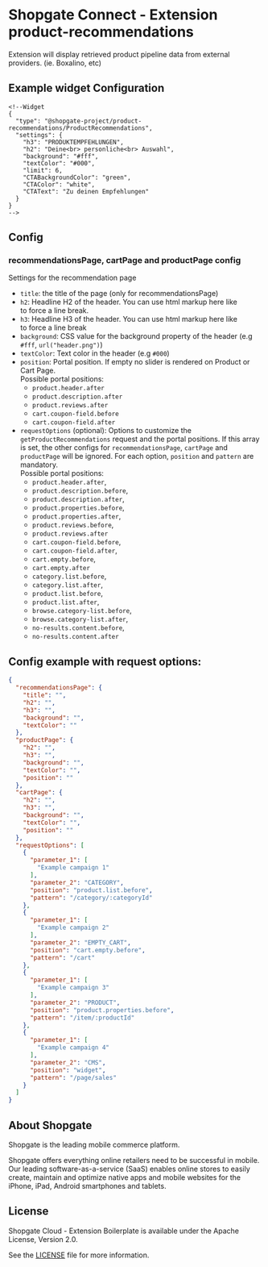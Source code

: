 # Shopgate Connect - Extension product-recommendations
Extension will display retrieved product pipeline data from external providers. (ie. Boxalino, etc)

## Example widget Configuration
```
<!--Widget
{
  "type": "@shopgate-project/product-recommendations/ProductRecommendations",
  "settings": {
	"h3": "PRODUKTEMPFEHLUNGEN",
	"h2": "Deine<br> personliche<br> Auswahl",
	"background": "#fff",
	"textColor": "#000",
	"limit": 6,
	"CTABackgroundColor": "green",
	"CTAColor": "white",
	"CTAText": "Zu deinen Empfehlungen"
  }
}
-->
```

## Config

### recommendationsPage, cartPage and productPage config
Settings for the recommendation page

- `title`: the title of the page (only for recommendationsPage)
- `h2`: Headline H2 of the header. You can use html markup here like <br> to force a line break.
- `h3`: Headline H3 of the header. You can use html markup here like <br> to force a line break
- `background`: CSS value for the background property of the header (e.g `#fff`, `url("header.png")`)
- `textColor`: Text color in the header (e.g `#000`)
- `position`: Portal position. If empty no slider is rendered on Product or Cart Page.<br>Possible portal positions:<br>
	- `product.header.after`
	- `product.description.after`
	- `product.reviews.after`
	- `cart.coupon-field.before`
	- `cart.coupon-field.after`
- `requestOptions` (optional): Options to customize the `getProductRecommendations` request and the portal positions. If this array is set, the other configs for `recommendationsPage`, `cartPage` and `productPage` will be ignored. For each option, `position` and `pattern` are mandatory.<br>
Possible portal positions:
	- `product.header.after`,
	- `product.description.before`,
	- `product.description.after`,
	- `product.properties.before`,
	- `product.properties.after`,
	- `product.reviews.before`,
	- `product.reviews.after`
	- `cart.coupon-field.before`,
	- `cart.coupon-field.after`,
	- `cart.empty.before`,
	- `cart.empty.after`
	- `category.list.before`,
	- `category.list.after`,
	- `product.list.before`,
	- `product.list.after`,
	- `browse.category-list.before`,
	- `browse.category-list.after`,
	- `no-results.content.before`,
	- `no-results.content.after`

## Config example with request options:
```json
{
  "recommendationsPage": {
    "title": "",
    "h2": "",
    "h3": "",
    "background": "",
    "textColor": ""
  },
  "productPage": {
    "h2": "",
    "h3": "",
    "background": "",
    "textColor": "",
    "position": ""
  },
  "cartPage": {
    "h2": "",
    "h3": "",
    "background": "",
    "textColor": "",
    "position": ""
  },
  "requestOptions": [
    {
      "parameter_1": [
        "Example campaign 1"
      ],
      "parameter_2": "CATEGORY",
      "position": "product.list.before",
      "pattern": "/category/:categoryId"
    },
    {
      "parameter_1": [
        "Example campaign 2"
      ],
      "parameter_2": "EMPTY_CART",
      "position": "cart.empty.before",
      "pattern": "/cart"
    },
    {
      "parameter_1": [
        "Example campaign 3"
      ],
      "parameter_2": "PRODUCT",
      "position": "product.properties.before",
      "pattern": "/item/:productId"
    },
    {
      "parameter_1": [
        "Example campaign 4"
      ],
      "parameter_2": "CMS",
      "position": "widget",
      "pattern": "/page/sales"
    }
  ]
}
```

## About Shopgate

Shopgate is the leading mobile commerce platform.

Shopgate offers everything online retailers need to be successful in mobile. Our leading
software-as-a-service (SaaS) enables online stores to easily create, maintain and optimize native
apps and mobile websites for the iPhone, iPad, Android smartphones and tablets.


## License

Shopgate Cloud - Extension Boilerplate is available under the Apache License, Version 2.0.

See the [LICENSE](./LICENSE) file for more information.

